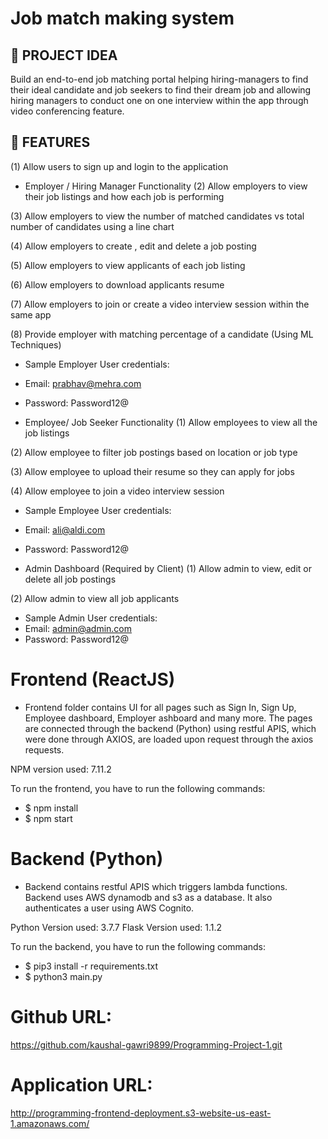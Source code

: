 # Job match making system


## :pencil: PROJECT IDEA

Build an end-to-end job matching portal helping hiring-managers to find their ideal candidate and job seekers to find their dream job and allowing hiring managers to conduct one on one interview within the app through video conferencing feature. 


## :pencil: FEATURES

(1) Allow users to sign up and login to the application

- Employer / Hiring Manager Functionality
(2) Allow employers to view their job listings and how each job is performing

(3) Allow employers to view the number of matched candidates vs total number of candidates using a line chart

(4) Allow employers to create , edit and delete a job posting

(5) Allow employers to view applicants of each job listing

(6) Allow employers to download applicants resume

(7) Allow employers to join or create a video interview session within the same app

(8) Provide employer with matching percentage of a candidate (Using ML Techniques)

- Sample Employer User credentials: 
- Email: prabhav@mehra.com
- Password: Password12@

- Employee/ Job Seeker Functionality
(1) Allow employees to view all the job listings

(2) Allow employee to filter job postings based on location or job type

(3) Allow employee to upload their resume so they can apply for jobs

(4) Allow employee to join a video interview session

- Sample Employee User credentials: 
- Email: ali@aldi.com
- Password: Password12@

- Admin Dashboard (Required by Client)
(1) Allow admin to view, edit or delete all job postings

(2) Allow admin to view all job applicants

- Sample Admin User credentials: 
- Email: admin@admin.com
- Password: Password12@

# Frontend (ReactJS)
- Frontend folder contains UI for all pages such as Sign In, Sign Up, Employee dashboard, Employer ashboard  and many more. The pages are connected through the backend (Python) using restful APIS, which were done through AXIOS, are loaded upon request through the axios requests. 

NPM version used: 7.11.2

To run the frontend, you have to run the following commands: 
 -   $ npm install
 -   $ npm start

# Backend (Python)
- Backend contains restful APIS which triggers lambda functions. Backend uses AWS dynamodb and s3 as a database. It also authenticates a user using AWS Cognito. 

Python Version used: 3.7.7
Flask Version used: 1.1.2

To run the backend, you have to run the following commands: 
-   $ pip3 install -r requirements.txt 
-   $ python3 main.py

# Github URL:
https://github.com/kaushal-gawri9899/Programming-Project-1.git

# Application URL: 
http://programming-frontend-deployment.s3-website-us-east-1.amazonaws.com/

